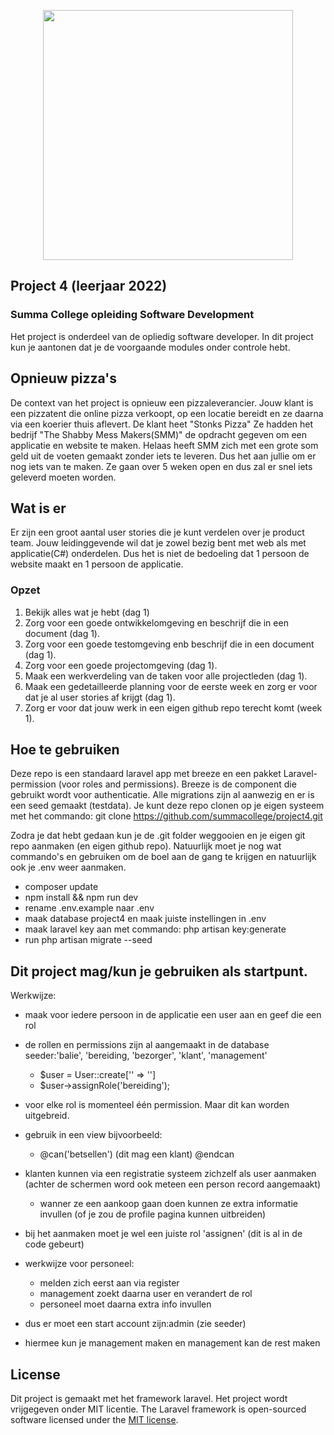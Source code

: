 <p align="center"><img src="https://www.summacollege.nl/images/default-source/default-album/logo.png?sfvrsn=17f34f85_6/" width="400"></a></p>


## Project 4 (leerjaar 2022)
### Summa College opleiding Software Development
Het project is onderdeel van de opliedig software developer. In dit project kun je aantonen dat je de voorgaande modules onder controle hebt. 

## Opnieuw pizza's
De context van het project is opnieuw een pizzaleverancier. Jouw klant is een pizzatent die online pizza verkoopt, op een locatie bereidt en ze daarna via een koerier thuis aflevert. De klant heet "Stonks Pizza"
Ze hadden het bedrijf "The Shabby Mess Makers(SMM)" de opdracht gegeven om een applicatie en website te maken. Helaas heeft SMM zich met een grote som geld uit de voeten gemaakt zonder iets te leveren. Dus het aan jullie om er nog iets van te maken. 
Ze gaan over 5 weken open en dus zal er snel iets geleverd moeten worden.

## Wat is er
Er zijn een groot aantal user stories die je kunt verdelen over je product team. Jouw leidinggevende wil dat je zowel bezig bent met web als met applicatie(C#) onderdelen. Dus het is niet de bedoeling dat 1 persoon de website maakt en 1 persoon de applicatie.

### Opzet
1. Bekijk alles wat je hebt (dag 1)
2. Zorg voor een goede ontwikkelomgeving en beschrijf die in een document (dag 1).
3. Zorg voor een goede testomgeving enb beschrijf die in een document (dag 1).
4. Zorg voor een goede projectomgeving (dag 1).
5. Maak een werkverdeling van de taken voor alle projectleden (dag 1).
6. Maak een gedetailleerde planning voor de eerste week en zorg er voor dat je al user stories af krijgt (dag 1).
7. Zorg er voor dat jouw werk in een eigen github repo terecht komt (week 1).

## Hoe te gebruiken
Deze repo is een standaard laravel app met breeze en een pakket Laravel-permission (voor roles and permissions). Breeze is de component die gebruikt wordt voor authenticatie. Alle migrations zijn al aanwezig en er is een seed gemaakt (testdata).
Je kunt deze repo clonen op je eigen systeem met het commando:
git clone  https://github.com/summacollege/project4.git

Zodra je dat hebt gedaan kun je de .git folder weggooien en je eigen git repo aanmaken (en eigen github repo).
Natuurlijk moet je nog wat commando's en gebruiken om de boel aan de gang te krijgen en natuurlijk ook je .env weer aanmaken.
- composer update
- npm install && npm run dev
- rename .env.example naar .env
- maak database project4 en maak juiste instellingen in .env
- maak laravel key aan met commando: php artisan key:generate
- run php artisan migrate --seed


## Dit project mag/kun je gebruiken als startpunt.

Werkwijze:
- maak voor iedere persoon in de applicatie een user aan en geef die een rol
- de rollen en permissions zijn al aangemaakt in de database seeder:'balie', 'bereiding, 'bezorger', 'klant', 'management'
  - $user = User::create['' => '']
  - $user->assignRole('bereiding');
- voor elke rol is momenteel één permission. Maar dit kan worden uitgebreid.
- gebruik in een view bijvoorbeeld:
  - @can('betsellen') (dit mag een klant)  @endcan
- klanten kunnen via een registratie systeem zichzelf als user aanmaken (achter de schermen word ook meteen een person record aangemaakt)
  - wanner ze een aankoop gaan doen kunnen ze extra informatie invullen (of je zou de profile pagina kunnen uitbreiden)
- bij het aanmaken moet je wel een juiste rol 'assignen' (dit is al in de code gebeurt)
- werkwijze voor personeel:
  - melden zich eerst aan via register
  - management zoekt daarna user en verandert de rol
  - personeel moet daarna extra info invullen

- dus er moet een start account zijn:admin (zie seeder)
- hiermee kun je management maken en management kan de rest maken


## License
Dit project is gemaakt met het framework laravel.
Het project wordt vrijgegeven onder MIT licentie.
The Laravel framework is open-sourced software licensed under the [MIT license](https://opensource.org/licenses/MIT).
